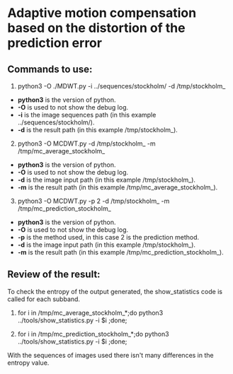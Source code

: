 #  Adaptive motion compensation based on the distortion of the prediction error

## Commands to use:

1. python3 -O ./MDWT.py -i ../sequences/stockholm/ -d /tmp/stockholm_  

* **python3** is the version of python.
* **-O** is used to not show the debug log.
* **-i** is the image sequences path (in this example ../sequences/stockholm/).
* **-d** is the result path (in this example /tmp/stockholm_).

2. python3 -O MCDWT.py -d /tmp/stockholm_ -m /tmp/mc_average_stockholm_

* **python3** is the version of python.
* **-O** is used to not show the debug log.
* **-d** is the image input path (in this example /tmp/stockholm_).
* **-m** is the result path (in this example /tmp/mc_average_stockholm_).

3. python3 -O MCDWT.py -p 2 -d /tmp/stockholm_ -m /tmp/mc_prediction_stockholm_

* **python3** is the version of python.
* **-O** is used to not show the debug log.
* **-p** is the method used, in this case 2 is the prediction method.
* **-d** is the image input path (in this example /tmp/stockholm_).
* **-m** is the result path (in this example /tmp/mc_prediction_stockholm_).

## Review of the result:

To check the entropy of the output generated, the show_statistics code is called for each subband.

1. for i in /tmp/mc_average_stockholm_*;do python3 ../tools/show_statistics.py  -i $i ;done; 

2. for i in /tmp/mc_prediction_stockholm_*;do python3 ../tools/show_statistics.py  -i $i ;done; 

With the sequences of images used there isn't many differences in the entropy value. 

